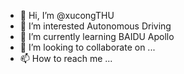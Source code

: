 - 👋 Hi, I’m @xucongTHU
- 👀 I’m interested Autonomous Driving
- 🌱 I’m currently learning BAIDU Apollo
- 💞️ I’m looking to collaborate on ...
- 📫 How to reach me ...

<!---
xucongTHU/xucongTHU is a ✨ special ✨ repository because its `README.md` (this file) appears on your GitHub profile.
You can click the Preview link to take a look at your changes.
--->
